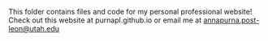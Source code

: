This folder contains files and code for my personal professional website! Check out this website at purnapl.github.io or email me at annapurna.post-leon@utah.edu
